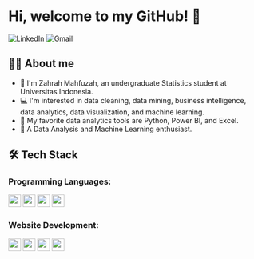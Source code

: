 # Hi, welcome to my GitHub! 👋

[![LinkedIn](https://img.shields.io/badge/LinkedIn-0077B5?style=for-the-badge&logo=linkedin&logoColor=white)](https://www.linkedin.com/in/zahrah-mahfuzah)
[![Gmail](https://img.shields.io/badge/Gmail-D14836?style=for-the-badge&logo=gmail&logoColor=white)](mailto:zahrahmahfuzah22@gmail.com)

## 👩‍💻 About me
- 👋 I'm Zahrah Mahfuzah, an undergraduate Statistics student at Universitas Indonesia.
- 💻 I'm interested in data cleaning, data mining, business intelligence, data analytics, data visualization, and machine learning.
- 🐍 My favorite data analytics tools are Python, Power BI, and Excel.
- 🚀 A Data Analysis and Machine Learning enthusiast.

## 🛠 Tech Stack
### Programming Languages:
<img src="https://img.shields.io/badge/Python-3776AB?style=for-the-badge&logo=python&logoColor=white" height="25">
<img src="https://img.shields.io/badge/SQL-4479A1?style=for-the-badge&logo=postgresql&logoColor=white" height="25">
<img src="https://img.shields.io/badge/PHP-777BB4?style=for-the-badge&logo=php&logoColor=white" height="25">
<img src="https://img.shields.io/badge/C%2B%2B-00599C?style=for-the-badge&logo=c%2B%2B&logoColor=white" height="25">

### Website Development:
<img src="https://img.shields.io/badge/HTML5-E34F26?style=for-the-badge&logo=html5&logoColor=white" height="25">
<img src="https://img.shields.io/badge/CSS3-1572B6?style=for-the-badge&logo=css3&logoColor=white" height="25">
<img src="https://img.shields.io/badge/Flask-000000?style=for-the-badge&logo=flask&logoColor=white" height="25">
<img src="https://img.shields.io/badge/Wordpress-21759B?style=for-the-badge&logo=wordpress&logoColor=white" height="25">
